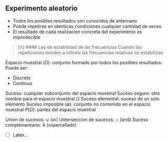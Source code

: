 
## Experimento aleatorio
- Todos los posibles resultados son conocidos de antemano
- Puede repetirse en identicas condiciones cualquier cantidad de veces
- El resultado de cada realizacion concreta del experimento es impredecible

> [!r] #### Ley de estabilidad de las frecuencias 
> Cuando las repeticiones tienden a infinito las frecuencias relativas se estabilizan

Espacio muestral ($\Omega$): conjunto formado por todos los posibles resultados. Puede ser:
- Discreto
- Continuo

Suceso: cualquier subconjunto del espacio muestral
Suceso seguro: otro nombre para el espacio muestral $\Omega$
Suceso elemental: suceso de un solo elemento
Suceso imposible ($\emptyset$): conjunto no contenido en el espacio muestral
$P(\Omega)$: partes del espacio muestral

Union de sucesos: $\cup$ (or)
Unterseccion de sucesos: $\cap$ (and)
Suceso complementario: A (superrallado)

- [ ] Latex...

